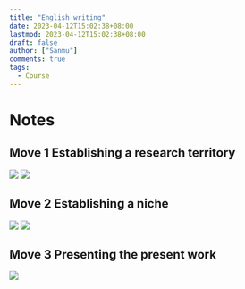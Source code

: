 ```yaml
---
title: "English writing"
date: 2023-04-12T15:02:38+08:00
lastmod: 2023-04-12T15:02:38+08:00 
draft: false
author: ["Sanmu"] 
comments: true 
tags:
  - Course            
---
```


# Notes

## Move 1 Establishing a research territory
![](https://picbed-1259651262.cos.ap-nanjing.myqcloud.com/img/20230412154436.png)
![](https://picbed-1259651262.cos.ap-nanjing.myqcloud.com/img/屏幕截图_20230412_152653.png)
## Move 2 Establishing a niche
![](https://picbed-1259651262.cos.ap-nanjing.myqcloud.com/img/20230412154556.png)
![](https://picbed-1259651262.cos.ap-nanjing.myqcloud.com/img/20230412154626.png)
## Move 3 Presenting the present work
![](https://picbed-1259651262.cos.ap-nanjing.myqcloud.com/img/20230412154653.png)